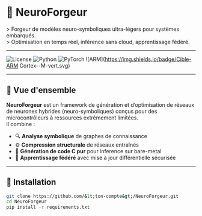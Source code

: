 # 🧠 NeuroForgeur

&gt; Forgeur de modèles neuro-symboliques ultra-légers pour systèmes embarqués.  
&gt; Optimisation en temps réel, inférence sans cloud, apprentissage fédéré.

---

![License](https://img.shields.io/badge/Licence-MIT-bleu.svg)
![Python](https://img.shields.io/badge/Python-3.11+-noir.svg)
![PyTorch](https://img.shields.io/badge/PyTorch-2.2+-orange.svg)
![ARM](https://img.shields.io/badge/Cible-ARM Cortex--M-vert.svg)

---

## 📌 Vue d'ensemble

**NeuroForgeur** est un framework de génération et d’optimisation de réseaux de neurones hybrides (neuro-symboliques) conçus pour des microcontrôleurs à ressources extrêmement limitées.  
Il combine :

- 🔍 **Analyse symbolique** de graphes de connaissance
- ⚙️ **Compression structurale** de réseaux entraînés
- 🧪 **Génération de code C pur** pour inference sur bare-metal
- 📡 **Apprentissage fédéré** avec mise à jour différentielle sécurisée

---

## 🧪 Installation

```bash
git clone https://github.com/&lt;ton-compte&gt;/NeuroForgeur.git
cd NeuroForgeur
pip install -r requirements.txt
